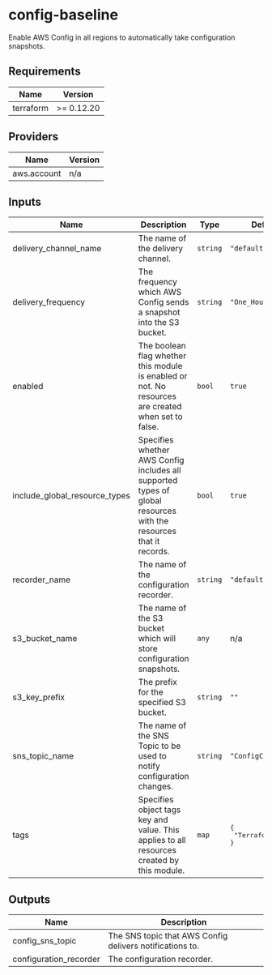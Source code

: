 # config-baseline

Enable AWS Config in all regions to automatically take configuration snapshots.


<!-- BEGINNING OF PRE-COMMIT-TERRAFORM DOCS HOOK -->
## Requirements

| Name | Version |
|------|---------|
| terraform | >= 0.12.20 |

## Providers

| Name | Version |
|------|---------|
| aws.account | n/a |

## Inputs

| Name | Description | Type | Default | Required |
|------|-------------|------|---------|:--------:|
| delivery\_channel\_name | The name of the delivery channel. | `string` | `"default"` | no |
| delivery\_frequency | The frequency which AWS Config sends a snapshot into the S3 bucket. | `string` | `"One_Hour"` | no |
| enabled | The boolean flag whether this module is enabled or not. No resources are created when set to false. | `bool` | `true` | no |
| include\_global\_resource\_types | Specifies whether AWS Config includes all supported types of global resources with the resources that it records. | `bool` | `true` | no |
| recorder\_name | The name of the configuration recorder. | `string` | `"default"` | no |
| s3\_bucket\_name | The name of the S3 bucket which will store configuration snapshots. | `any` | n/a | yes |
| s3\_key\_prefix | The prefix for the specified S3 bucket. | `string` | `""` | no |
| sns\_topic\_name | The name of the SNS Topic to be used to notify configuration changes. | `string` | `"ConfigChanges"` | no |
| tags | Specifies object tags key and value. This applies to all resources created by this module. | `map` | <pre>{<br>  "Terraform": true<br>}</pre> | no |

## Outputs

| Name | Description |
|------|-------------|
| config\_sns\_topic | The SNS topic that AWS Config delivers notifications to. |
| configuration\_recorder | The configuration recorder. |

<!-- END OF PRE-COMMIT-TERRAFORM DOCS HOOK -->